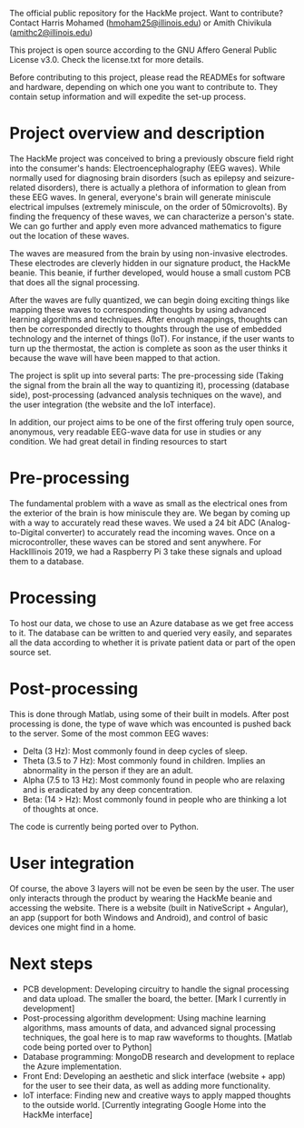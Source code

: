 The official public repository for the HackMe project. Want to contribute? Contact Harris Mohamed (hmoham25@illinois.edu) or Amith Chivikula (amithc2@illinois.edu) 

This project is open source according to the GNU Affero General Public License v3.0. Check the license.txt for more details.

Before contributing to this project, please read the READMEs for software and hardware, depending on which one you want to contribute to. They contain setup information and will expedite the set-up process. 

# Project overview and description 
The HackMe project was conceived to bring a previously obscure field right into the consumer's hands: Electroencephalography (EEG waves). While normally used for diagnosing brain disorders (such as epilepsy and seizure-related disorders), there is actually a plethora of information to glean from these EEG waves. In general, everyone's brain will generate miniscule electrical impulses (extremely miniscule, on the order of 50microvolts). By finding the frequency of these waves, we can characterize a person's state. We can go further and apply even more advanced mathematics to figure out the location of these waves. 

The waves are measured from the brain by using non-invasive electrodes. These electrodes are cleverly hidden in our signature product, the HackMe beanie. This beanie, if further developed, would house a small custom PCB that does all the signal processing. 

After the waves are fully quantized, we can begin doing exciting things like mapping these waves to corresponding thoughts by using advanced learning algorithms and techniques. After enough mappings, thoughts can then be corresponded directly to thoughts through the use of embedded technology and the internet of things (IoT). For instance, if the user wants to turn up the thermostat, the action is complete as soon as the user thinks it because the wave will have been mapped to that action. 

The project is split up into several parts: The pre-processing side (Taking the signal from the brain all the way to quantizing it), processing (database side), post-processing (advanced analysis techniques on the wave), and the user integration (the website and the IoT interface).

In addition, our project aims to be one of the first offering truly open source, anonymous, very readable EEG-wave data for use in studies or any condition. We had great detail in finding resources to start 

# Pre-processing 
The fundamental problem with a wave as small as the electrical ones from the exterior of the brain is how miniscule they are. We began by coming up with a way to accurately read these waves. We used a 24 bit ADC (Analog-to-Digital converter) to accurately read the incoming waves. Once on a microcontroller, these waves can be stored and sent anywhere. For HackIllinois 2019, we had a Raspberry Pi 3 take these signals and upload them to a database. 

# Processing 
To host our data, we chose to use an Azure database as we get free access to it. The database can be written to and queried very easily, and separates all the data according to whether it is private patient data or part of the open source set. 

# Post-processing 
This is done through Matlab, using some of their built in models. After post processing is done, the type of wave which was encounted is pushed back to the server. Some of the most common EEG waves:
- Delta (3 Hz): Most commonly found in deep cycles of sleep. 
- Theta (3.5 to 7 Hz): Most commonly found in children. Implies an abnormality in the person if they are an adult.
- Alpha (7.5 to 13 Hz): Most commonly found in people who are relaxing and is eradicated by any deep concentration. 
- Beta: (14 > Hz): Most commonly found in people who are thinking a lot of thoughts at once.

The code is currently being ported over to Python.

# User integration 
Of course, the above 3 layers will not be even be seen by the user. The user only interacts through the product by wearing the HackMe beanie and accessing the website. There is a website (built in NativeScript + Angular), an app (support for both Windows and Android), and control of basic devices one might find in a home. 

# Next steps 
- PCB development: Developing circuitry to handle the signal processing and data upload. The smaller the board, the better. [Mark I currently in development]
- Post-processing algorithm development: Using machine learning algorithms, mass amounts of data, and advanced signal processing techniques, the goal here is to map raw waveforms to thoughts. [Matlab code being ported over to Python]
- Database programming: MongoDB research and development to replace the Azure implementation.
- Front End: Developing an aesthetic and slick interface (website + app) for the user to see their data, as well as adding more functionality. 
- IoT interface: Finding new and creative ways to apply mapped thoughts to the outside world. [Currently integrating Google Home into the HackMe interface]

